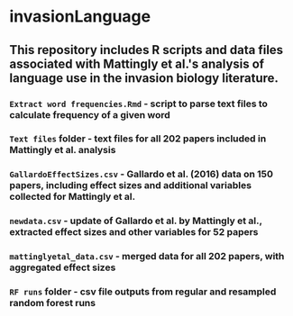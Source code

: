 # invasionLanguage

## This repository includes R scripts and data files associated with Mattingly et al.'s analysis of language use in the invasion biology literature.

### `Extract word frequencies.Rmd` - script to parse text files to calculate frequency of a given word
### `Text files` folder - text files for all 202 papers included in Mattingly et al. analysis
### `GallardoEffectSizes.csv` - Gallardo et al. (2016) data on 150 papers, including effect sizes and additional variables collected for Mattingly et al.
### `newdata.csv` - update of Gallardo et al. by Mattingly et al., extracted effect sizes and other variables for 52 papers
###  `mattinglyetal_data.csv` - merged data for all 202 papers, with aggregated effect sizes
### `RF runs` folder - csv file outputs from regular and resampled random forest runs